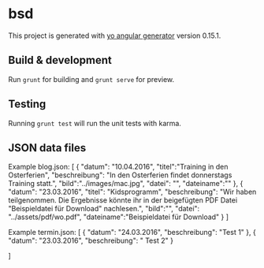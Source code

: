 # bsd

This project is generated with [yo angular generator](https://github.com/yeoman/generator-angular)
version 0.15.1.

## Build & development

Run `grunt` for building and `grunt serve` for preview.

## Testing

Running `grunt test` will run the unit tests with karma.

## JSON data files

Example blog.json:
[
  {
    "datum": "10.04.2016",
    "titel":"Training in den Osterferien",
    "beschreibung": "In den Osterferien findet donnerstags Training statt.",
    "bild":"../images/mac.jpg",
    "datei": "",
    "dateiname":""
  },
  {
    "datum": "23.03.2016",
    "titel": "Kidsprogramm",
    "beschreibung": "Wir haben teilgenommen. Die Ergebnisse könnte ihr in der beigefügten PDF Datei \"Beispieldatei für Download\" nachlesen.",
    "bild":"",
    "datei": "../assets/pdf/wo.pdf",
    "dateiname":"Beispieldatei für Download"
  }
]

Example termin.json:
[
  {
    "datum": "24.03.2016",
    "beschreibung": "Test 1"
  },
  {
    "datum": "23.03.2016",
    "beschreibung": " Test 2"
  }
  
]
